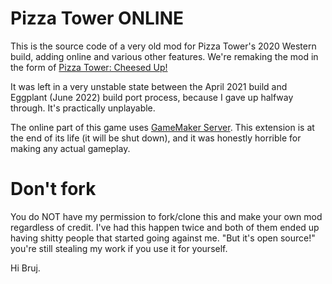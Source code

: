 # Pizza Tower ONLINE
This is the source code of a very old mod for Pizza Tower's 2020 Western build, adding online and various other features.
We're remaking the mod in the form of [Pizza Tower: Cheesed Up!](https://discord.gg/thenoise)

It was left in a very unstable state between the April 2021 build and Eggplant (June 2022) build port process, because I gave up halfway through.
It's practically unplayable.

The online part of this game uses [GameMaker Server](https://gamemakerserver.com/).
This extension is at the end of its life (it will be shut down), and it was honestly horrible for making any actual gameplay.

# Don't fork
You do NOT have my permission to fork/clone this and make your own mod regardless of credit.
I've had this happen twice and both of them ended up having shitty people that started going against me.
"But it's open source!" you're still stealing my work if you use it for yourself.

Hi Bruj.
